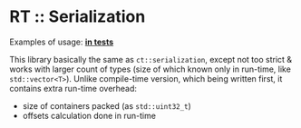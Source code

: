 # RT :: Serialization

Examples of usage: [**in tests**](../../../tests/serialization_tests/rt_serialization_test.cpp)

This library basically the same as `ct::serialization`, except not too strict & works with larger count of types (size of which known only in run-time, like `std::vector<T>`). Unlike compile-time version, which being written first, it contains extra run-time overhead:
- size of containers packed (as `std::uint32_t`)
- offsets calculation done in run-time